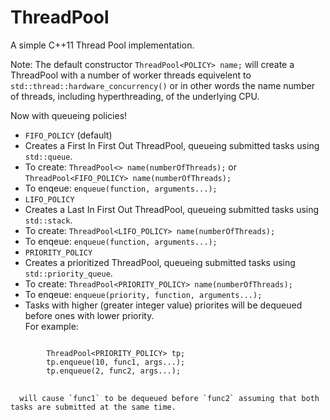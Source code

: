 ThreadPool
==========

A simple C++11 Thread Pool implementation.

Note: The default constructor `ThreadPool<POLICY> name;` will create a ThreadPool with a number of worker threads 
equivelent to `std::thread::hardware_concurrency()` or in other words the name number of threads, 
including hyperthreading, of the underlying CPU.

Now with queueing policies!
 * `FIFO_POLICY` (default)
  * Creates a First In First Out ThreadPool, queueing submitted tasks using `std::queue`.
  * To create: `ThreadPool<> name(numberOfThreads);` or `ThreadPool<FIFO_POLICY> name(numberOfThreads);`
  * To enqeue: `enqueue(function, arguments...);`
 * `LIFO_POLICY`
  * Creates a Last In First Out ThreadPool, queueing submitted tasks using `std::stack`.
  * To create: `ThreadPool<LIFO_POLICY> name(numberOfThreads);`
  * To enqeue: `enqueue(function, arguments...);`
 * `PRIORITY_POLICY`
  * Creates a prioritized ThreadPool, queueing submitted tasks using `std::priority_queue`. 
  * To create: `ThreadPool<PRIORITY_POLICY> name(numberOfThreads);`
  * To enqeue: `enqueue(priority, function, arguments...);`
  * Tasks with higher (greater integer value) priorites will be dequeued before ones with lower priority.  
    For example:  
<pre>
<code>
        ThreadPool&lt;PRIORITY_POLICY> tp;
        tp.enqueue(10, func1, args...);
        tp.enqueue(2, func2, args...);
</code>
</pre>
    
      will cause `func1` to be dequeued before `func2` assuming that both tasks are submitted at the same time. 
